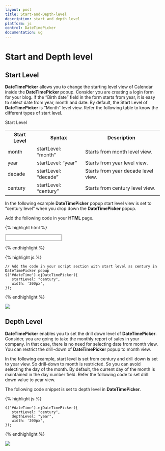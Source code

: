 ```yaml
---
layout: post
title: Start-and-Depth-level
description: start and depth level
platform: js
control: DateTimePicker
documentation: ug
---
```


# Start and Depth level

## Start Level

**DateTimePicker** allows you to change the starting level view of Calendar inside the **DateTimePicker** popup. Consider you are creating a login form for your blog. If the “Birth date” field in the form starts from year, it is easy to select date from year, month and date. By default, the Start Level of **DateTimePicker** is “Month” level view. Refer the following table to know the different types of start level.

Start Level

<table>
   <tr>
      <th>
         Start Level 
      </th>
      <th>
         Syntax
      </th>
      <th>
         Description
      </th>
   </tr>
   <tr>
      <td>
         month
      </td>
      <td>
         startLevel: “month”
      </td>
      <td>
         Starts from month level view.
      </td>
   </tr>
   <tr>
      <td>
         year
      </td>
      <td>
         startLevel: “year”
      </td>
      <td>
         Starts from year level view.
      </td>
   </tr>
   <tr>
      <td>
         decade
      </td>
      <td>
         startLevel: “decade”
      </td>
      <td>
         Starts from year decade level view.
      </td>
   </tr>
   <tr>
      <td>
         century
      </td>
      <td>
         startLevel: “century”
      </td>
      <td>
         Starts from century level view.
      </td>
   </tr>
</table>


In the following example **DateTimePicker** popup start level view is set to “century level” when you drop down the **DateTimePicker** popup.

Add the following code in your **HTML** page.

{% highlight html %}
  
<div class="control">
   <input type="text" id="dateTime" />
</div>

{% endhighlight %}


{% highlight js %}
  
    // Add the code in your script section with start level as century in DateTimePicker popup
    $('#dateTime').ejDateTimePicker({
       startLevel: "century",
       width: '200px',
    });

{% endhighlight %}

![]("/js/DateTimePicker/Start-and-Depth-level_images/Start-and-Depth-level_img1.png")


## Depth Level

**DateTimePicker** enables you to set the drill down level of **DateTimePicker**. Consider, you are going to take the monthly report of sales in your company. In that case, there is no need for selecting date from month view. You can restrict the drill-down of **DateTimePicker** popup to month view.

In the following example, start level is set from century and drill down is set to year view. So drill-down to month is restricted. So you can avoid selecting the day of the month. By default, the current day of the month is maintained in the day number field. Refer the following code to set drill down value to year view.

The following code snippet is set to depth level in **DateTimePicker.**



{% highlight js %}

    $('#dateTime').ejDateTimePicker({
       startLevel: "century",
       depthLevel: "year",
       width: '200px',
    });

{% endhighlight %}



![]("/js/DateTimePicker/Start-and-Depth-level_images/Start-and-Depth-level_img2.png")


